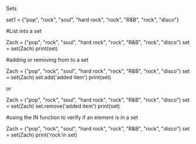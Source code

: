 Sets

set1 = {"pop", "rock", "soul", "hard rock", "rock", "R&B", "rock", "disco"}

#List into a set

Zach = ("pop", "rock", "soul", "hard rock", "rock", "R&B", "rock", "disco")
set = set(Zach)
print(set)

#adding or removing from to a set

Zach = ("pop", "rock", "soul", "hard rock", "rock", "R&B", "rock", "disco")
set = set(Zach)
set.add('added item')
print(set)

or

Zach = ("pop", "rock", "soul", "hard rock", "rock", "R&B", "rock", "disco")
set = set(Zach)
set.remove('added item')
print(set)

#using the IN function to verify if an element is in a set

Zach = ("pop", "rock", "soul", "hard rock", "rock", "R&B", "rock", "disco")
set = set(Zach)
print('rock'in set)



